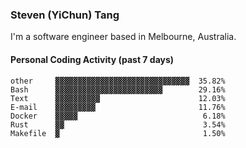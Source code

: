### Steven (YiChun) Tang

I'm a software engineer based in Melbourne, Australia.

#### Personal Coding Activity (past 7 days)
```
other     ▓▓▓▓▓▓▓▓▓▓▓▓▓▓▓▓▓▓▓▓▓▓▓▓▓▓▓▓▓▓  35.82%
Bash      ▓▓▓▓▓▓▓▓▓▓▓▓▓▓▓▓▓▓▓▓▓▓▓▓        29.16%
Text      ▓▓▓▓▓▓▓▓▓▓                      12.03%
E-mail    ▓▓▓▓▓▓▓▓▓                       11.76%
Docker    ▓▓▓▓▓                            6.18%
Rust      ▓▓                               3.54%
Makefile  ▓                                1.50%
```
